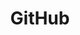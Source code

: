 ---
title: "GitHub"
permalink: /categories/github/
layout: category
author_profile: true
taxonomy: GitHub
---
